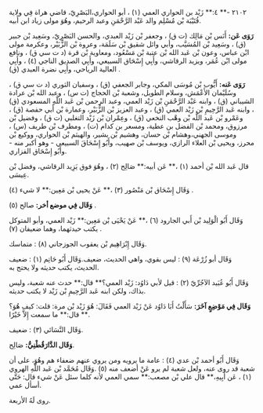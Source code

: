 ٢١٠٢ -** ٤:** زَيْد بن الحواري العمي (١) ، أبو الحواري،البَصْرِيّ، قاضي هراة فِي ولاية قُتَيْبَة بْن مُسْلِم والد عَبْد الرَّحْمَنِ وعبد الرحيم، وهُوَ مولى زياد ابن أَبيه.

**رَوَى عَن:** أَنَس بْن مَالِك (ت ق) ، وجعفر بْن زَيْد العبدي، والحسن البَصْرِيّ، وسَعِيد بْن جبير (ق) ، وسَعِيد بْن المُسَيَّب، وأبي وائل شقيق بْن سَلَمَة، وعروة بْن الزُّبَيْر، وعكرمة مولى ابْن عباس، وعون بْن عَبد الله بْن عتبة بْن مَسْعُود، ومعاوية بْن قرة (د ت سي ق) ، ونافع مولى ابْن عُمَر، ويزيد الرقاشي، وأَبِي إِسْحَاق السبيعي، وأَبِي الصديق الناجي (٤) ، وأَبِي العالية الرياحي، وأَبِي نضرة العبدي (ق) .

**رَوَى عَنه:** أَيُّوب بْن مُوسَى المكي، وجابر الجعفي (ق) ، وسفيان الثوري (د ت سي ق) ، وسُلَيْمان الأَعْمَش، وسلام الطويل، وشعبة بْن الحجاج (ت س) ، وعبد الله بْن عرادة الشيباني (ق) ، وابنه عَبْد الرَّحْمَنِ بْن زَيْد العمي، وعبد الرحمن بْن عَبد اللَّهِ المسعودي (ق) ، وابنه عَبد الرَّحِيمِ بْن زَيْد العمي (ق) ، وعبد العزيز بْن الزُّبَيْر، وعمارة بْن أَبي حفصة (ق) ، وعَمْرو بْن عَبد اللَّه بْن وهْب النخعي (ق) ، وعِمْران بْن زَيْد التغلبي (ت ق) ، وفضيل بْن مرزوق، ومحمد بْن الفضل بن عطية، ومسعر بن كدام (ت) ، ومطرف بْن طريف (س) ، وموسى الجهني،وهشام بْن حسان، وهشيم بْن بشير، والهيثم بْن الحواري، ووكيع بْن محرز، ويحيى بْن العلاء الرازي، ويوسف بْن صهيب، وأَبُو إِسْحَاقَ السبيعي - وهو أكبر منه - وأَبُو إِسْحَاق الفزاري.

قال عَبد الله بْن أحمد (١) ،** عَن أبيه:** صَالِح (٢) ، وهُوَ فوق يَزِيد الرقاشي، وفضل بْن عِيسَى.

وَقَال إِسْحَاق بْن مَنْصُور (٣) ،** عَنْ يحيى بْن مَعِين:** لا شيء (٤) .

**وَقَال فِي موضع أخر:** صالح (٥) .

وَقَال أَبُو الْوَلِيد بْن أَبي الجارود (٦) ،** عَنْ يَحْيَى بْن مَعِين:** زَيْد العمي، وأبو المتوكل يكتب حيدثهما، وهما ضعيفان (٧) .

وَقَال إِبْرَاهِيم بْن يعقوب الجوزجاني (٨) : متماسك.

وَقَال أبو زُرْعَة (٩) : ليس بقوي، واهي الحديث، ضعيف.وَقَال أَبُو حَاتِم (١) : ضعيف الحديث، يكتب حديثه ولا يحتج به.

وَقَال أَبُو عُبَيد الآجُرِّيّ (٢) : قيل لأبي دَاوُد: زَيْد العمي؟** قال:** حدث عنه شعبة، وليس بذاك، ولكن ابنه عَبد الرَّحِيمِ بْن زَيْد لا يكتب حديثه.

**وَقَال فِي مَوْضِعٍ آخَرَ:** سَأَلْتُ أَبَا دَاوُد عَنْ زَيْد العمي فَقَالَ: هُوَ زَيْد بْن مرة: قلت: كيف هُوَ؟** قال:** ما سمعت إِلاَّ خَيْرًا.

وَقَال النَّسَائي (٣) : ضعيف.

**وَقَال الدَّارَقُطْنِيُّ:** صَالِح.

وَقَال أَبُو أحمد بْن عدي (٤) : عامة ما يرويه ومن يروي عنهم ضعفاء هم وهُوَ، على أن شعبة قد روى عنه، ولعل شعبة لم يرو عَنْ أضعف منه (٥) .وَقَال مُحَمَّد بْن عَبد اللَّهِ الهروي (١) ، عَن أَبِيهِ،** قال علي بْن مصعب:** سمي العمي لأنه كلما سئل عَنْ شيء قال: حَتَّى أسأل عمي.

روى لَهُ الأربعة.